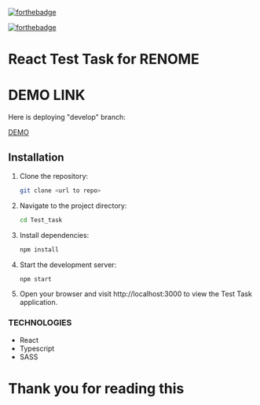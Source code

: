 [![forthebadge](https://forthebadge.com/images/badges/made-with-typescript.svg)](https://forthebadge.com)

[![forthebadge](https://forthebadge.com/images/badges/built-with-love.svg)](https://forthebadge.com)

# React Test Task for RENOME

# DEMO LINK

Here is deploying "develop" branch:

[DEMO](https://hamuud.github.io/Test_task/)

## Installation

1. Clone the repository:
   ```zsh
   git clone <url to repo>
2. Navigate to the project directory:
   ```zsh
   cd Test_task
3. Install dependencies:
   ```zsh
   npm install
4. Start the development server:
   ```zsh
   npm start
5. Open your browser and visit http://localhost:3000 to view the Test Task application.

### TECHNOLOGIES 
* React
* Typescript
* SASS

# Thank you for reading this 